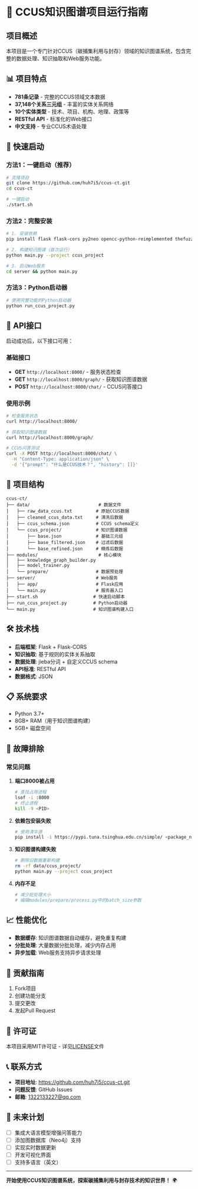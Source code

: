 # 🌱 CCUS知识图谱项目运行指南

## 项目概述

本项目是一个专门针对CCUS（碳捕集利用与封存）领域的知识图谱系统，包含完整的数据处理、知识抽取和Web服务功能。

## 📊 项目特点

- **781条记录** - 完整的CCUS领域文本数据
- **37,148个关系三元组** - 丰富的实体关系网络
- **10个实体类型** - 技术、项目、机构、地理、政策等
- **RESTful API** - 标准化的Web接口
- **中文支持** - 专业CCUS术语处理

## 🚀 快速启动

### 方法1：一键启动（推荐）

```bash
# 克隆项目
git clone https://github.com/huh7i5/ccus-ct.git
cd ccus-ct

# 一键启动
./start.sh
```

### 方法2：完整安装

```bash
# 1. 安装依赖
pip install flask flask-cors py2neo opencc-python-reimplemented thefuzz jieba

# 2. 构建知识图谱（首次运行）
python main.py --project ccus_project

# 3. 启动Web服务
cd server && python main.py
```

### 方法3：Python启动器

```bash
# 使用完整功能的Python启动器
python run_ccus_project.py
```

## 🔗 API接口

启动成功后，以下接口可用：

### 基础接口
- **GET** `http://localhost:8000/` - 服务状态检查
- **GET** `http://localhost:8000/graph/` - 获取知识图谱数据
- **POST** `http://localhost:8000/chat/` - CCUS问答接口

### 使用示例

```bash
# 检查服务状态
curl http://localhost:8000/

# 获取知识图谱数据
curl http://localhost:8000/graph/

# CCUS问答测试
curl -X POST http://localhost:8000/chat/ \
  -H "Content-Type: application/json" \
  -d '{"prompt": "什么是CCUS技术？", "history": []}'
```

## 📁 项目结构

```
ccus-ct/
├── data/                          # 数据文件
│   ├── raw_data_ccus.txt         # 原始CCUS数据
│   ├── cleaned_ccus_data.txt     # 清洗后数据
│   ├── ccus_schema.json          # CCUS schema定义
│   └── ccus_project/             # 知识图谱数据
│       ├── base.json             # 基础三元组
│       ├── base_filtered.json    # 过滤后数据
│       └── base_refined.json     # 精炼后数据
├── modules/                       # 核心模块
│   ├── knowledge_graph_builder.py
│   ├── model_trainer.py
│   └── prepare/                  # 数据预处理
├── server/                       # Web服务
│   ├── app/                      # Flask应用
│   └── main.py                   # 服务器入口
├── start.sh                     # 快速启动脚本
├── run_ccus_project.py          # Python启动器
└── main.py                      # 知识图谱构建入口
```

## 🛠️ 技术栈

- **后端框架**: Flask + Flask-CORS
- **知识抽取**: 基于规则的实体关系抽取
- **数据处理**: jieba分词 + 自定义CCUS schema
- **API标准**: RESTful API
- **数据格式**: JSON

## 📋 系统要求

- Python 3.7+
- 8GB+ RAM（用于知识图谱构建）
- 5GB+ 磁盘空间

## 🔧 故障排除

### 常见问题

1. **端口8000被占用**
   ```bash
   # 查找占用进程
   lsof -i :8000
   # 终止进程
   kill -9 <PID>
   ```

2. **依赖包安装失败**
   ```bash
   # 使用清华源
   pip install -i https://pypi.tuna.tsinghua.edu.cn/simple/ <package_name>
   ```

3. **知识图谱构建失败**
   ```bash
   # 删除旧数据重新构建
   rm -rf data/ccus_project/
   python main.py --project ccus_project
   ```

4. **内存不足**
   ```bash
   # 减少批处理大小
   # 编辑modules/prepare/process.py中的batch_size参数
   ```

## 📈 性能优化

- **数据缓存**: 知识图谱数据自动缓存，避免重复构建
- **分批处理**: 大量数据分批处理，减少内存占用
- **异步加载**: Web服务支持异步请求处理

## 🤝 贡献指南

1. Fork项目
2. 创建功能分支
3. 提交更改
4. 发起Pull Request

## 📄 许可证

本项目采用MIT许可证 - 详见[LICENSE](LICENSE)文件

## 📞 联系方式

- **项目地址**: https://github.com/huh7i5/ccus-ct.git
- **问题反馈**: GitHub Issues
- **邮箱**: 1322133227@qq.com

## 🎯 未来计划

- [ ] 集成大语言模型增强问答能力
- [ ] 添加图数据库（Neo4j）支持
- [ ] 实现实时数据更新
- [ ] 开发可视化界面
- [ ] 支持多语言（英文）

---

**开始使用CCUS知识图谱系统，探索碳捕集利用与封存技术的知识世界！** 🌍